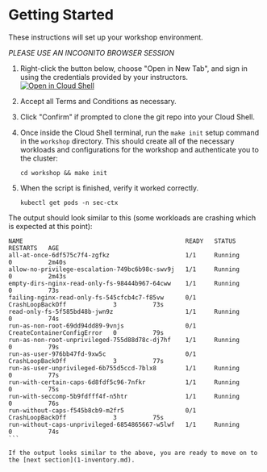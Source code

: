 # Getting Started

These instructions will set up your workshop environment. 

*PLEASE USE AN INCOGNITO BROWSER SESSION*

1. Right-click the button below, choose "Open in New Tab", and sign in using the credentials provided by your instructors.<br>
[![Open in Cloud Shell](https://gstatic.com/cloudssh/images/open-btn.svg)](https://console.cloud.google.com/kubernetes/list?cloudshell=true&cloudshell_git_repo=https://github.com/ksoclabs/batten-the-hatches-workshop&shellonly=true)

1. Accept all Terms and Conditions as necessary.

1. Click "Confirm" if prompted to clone the git repo into your Cloud Shell. 

1. Once inside the Cloud Shell terminal, run the `make init` setup command in the `workshop` directory. This should create all of the necessary workloads and configurations for the workshop and authenticate you to the cluster:
    ```console
    cd workshop && make init
    ```

1. When the script is finished, verify it worked correctly.

    ```console
    kubectl get pods -n sec-ctx
    ```

The output should look similar to this (some workloads are crashing which is expected at this point):

````
NAME                                             READY   STATUS                       RESTARTS   AGE
all-at-once-6df575c7f4-zgfkz                     1/1     Running                      0          2m40s
allow-no-privilege-escalation-749bc6b98c-swv9j   1/1     Running                      0          2m43s
empty-dirs-nginx-read-only-fs-98444b967-64cww    1/1     Running                      0          73s
failing-nginx-read-only-fs-545cfcb4c7-f85vw      0/1     CrashLoopBackOff             3          73s
read-only-fs-5f585bd48b-jwn9z                    1/1     Running                      0          74s
run-as-non-root-69dd94dd89-9vnjs                 0/1     CreateContainerConfigError   0          79s
run-as-non-root-unprivileged-755d88d78c-dj7hf    1/1     Running                      0          79s
run-as-user-976bb47fd-9xw5c                      0/1     CrashLoopBackOff             3          77s
run-as-user-unprivileged-6b755d5ccd-7blx8        1/1     Running                      0          77s
run-with-certain-caps-6d8fdf5c96-7nfkr           1/1     Running                      0          75s
run-with-seccomp-5b9fdfff4f-n5htr                1/1     Running                      0          76s
run-without-caps-f545b8cb9-m2fr5                 0/1     CrashLoopBackOff             3          75s
run-without-caps-unprivileged-6854865667-w5lwf   1/1     Running                      0          74s
```

If the output looks similar to the above, you are ready to move on to the [next section](1-inventory.md).